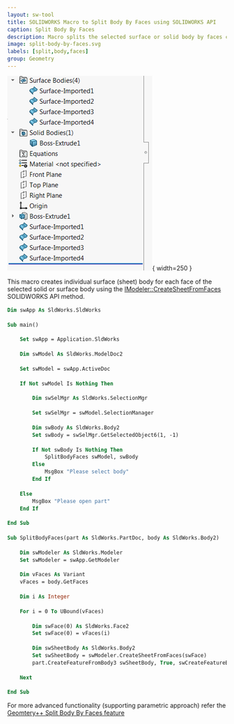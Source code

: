 ```yaml
---
layout: sw-tool
title: SOLIDWORKS Macro to Split Body By Faces using SOLIDWORKS API
caption: Split Body By Faces
description: Macro splits the selected surface or solid body by faces creating individual sheet body for each face using SOLIDWORKS API
image: split-body-by-faces.svg
labels: [split,body,faces]
group: Geometry
---
```

![Feature Manager Tree with sheet bodies for each face](feature-manager-tree-split-faces.png){ width=250 }

This macro creates individual surface (sheet) body for each face of the selected solid or surface body using the [IModeler::CreateSheetFromFaces](https://help.solidworks.com/2018/english/api/sldworksapi/solidworks.interop.sldworks~solidworks.interop.sldworks.imodeler~createsheetfromfaces.html) SOLIDWORKS API method.

~~~ vb
Dim swApp As SldWorks.SldWorks

Sub main()

    Set swApp = Application.SldWorks
    
    Dim swModel As SldWorks.ModelDoc2
    
    Set swModel = swApp.ActiveDoc
    
    If Not swModel Is Nothing Then
        
        Dim swSelMgr As SldWorks.SelectionMgr
        
        Set swSelMgr = swModel.SelectionManager
        
        Dim swBody As SldWorks.Body2
        Set swBody = swSelMgr.GetSelectedObject6(1, -1)
        
        If Not swBody Is Nothing Then
            SplitBodyFaces swModel, swBody
        Else
            MsgBox "Please select body"
        End If
        
    Else
        MsgBox "Please open part"
    End If
    
End Sub

Sub SplitBodyFaces(part As SldWorks.PartDoc, body As SldWorks.Body2)
    
    Dim swModeler As SldWorks.Modeler
    Set swModeler = swApp.GetModeler
    
    Dim vFaces As Variant
    vFaces = body.GetFaces
    
    Dim i As Integer
    
    For i = 0 To UBound(vFaces)
        
        Dim swFace(0) As SldWorks.Face2
        Set swFace(0) = vFaces(i)
        
        Dim swSheetBody As SldWorks.Body2
        Set swSheetBody = swModeler.CreateSheetFromFaces(swFace)
        part.CreateFeatureFromBody3 swSheetBody, True, swCreateFeatureBodyOpts_e.swCreateFeatureBodySimplify
        
    Next
    
End Sub
~~~



For more advanced functionality (supporting parametric approach) refer the [Geomtery++ Split Body By Faces feature](/docs/codestack/labs/solidworks/geometry-plus-plus/user-guide/split-body-by-faces/)
